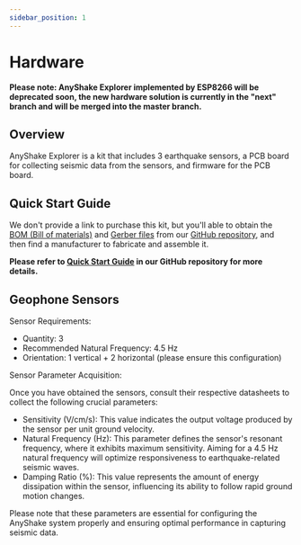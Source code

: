 ```yaml
---
sidebar_position: 1
---
```


# Hardware

**Please note: AnyShake Explorer implemented by ESP8266 will be deprecated soon, the new hardware solution is currently in the "next" branch and will be merged into the master branch.**

## Overview

AnyShake Explorer is a kit that includes 3 earthquake sensors, a PCB board for collecting seismic data from the sensors, and firmware for the PCB board.

## Quick Start Guide

We don't provide a link to purchase this kit, but you'll able to obtain the [BOM (Bill of materials)](https://en.wikipedia.org/wiki/Bill_of_materials) and [Gerber files](https://en.wikipedia.org/wiki/Gerber_format) from our [GitHub repository](https://github.com/anyshake/explorer), and then find a manufacturer to fabricate and assemble it.

**Please refer to [Quick Start Guide](https://github.com/anyshake/explorer/blob/master/hardware/README.md) in our GitHub repository for more details.**

## Geophone Sensors

Sensor Requirements:

 - Quantity: 3
 - Recommended Natural Frequency: 4.5 Hz
 - Orientation: 1 vertical + 2 horizontal (please ensure this configuration)

Sensor Parameter Acquisition:

Once you have obtained the sensors, consult their respective datasheets to collect the following crucial parameters:

 - Sensitivity (V/cm/s): This value indicates the output voltage produced by the sensor per unit ground velocity.
 - Natural Frequency (Hz): This parameter defines the sensor's resonant frequency, where it exhibits maximum sensitivity. Aiming for a 4.5 Hz natural frequency will optimize responsiveness to earthquake-related seismic waves.
 - Damping Ratio (%): This value represents the amount of energy dissipation within the sensor, influencing its ability to follow rapid ground motion changes.

Please note that these parameters are essential for configuring the AnyShake system properly and ensuring optimal performance in capturing seismic data.
